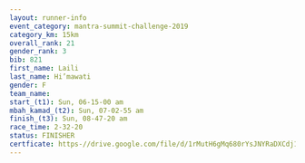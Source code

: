 ```yaml
---
layout: runner-info 
event_category: mantra-summit-challenge-2019 
category_km: 15km 
overall_rank: 21
gender_rank: 3
bib: 821
first_name: Laili
last_name: Hi’mawati
gender: F
team_name: 
start_(t1): Sun, 06-15-00 am
mbah_kamad_(t2): Sun, 07-02-55 am
finish_(t3): Sun, 08-47-20 am
race_time: 2-32-20
status: FINISHER
certficate: https-//drive.google.com/file/d/1rMutH6gMq680rYsJNYRaDXCdj1KmN_2j/view?usp=sharing
---
```

